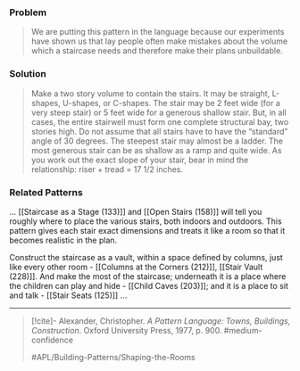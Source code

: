 ### Problem
>We are putting this pattern in the language because our experiments have shown us that lay people often make mistakes about the volume which a staircase needs and therefore make their plans unbuildable.

### Solution
>Make a two story volume to contain the stairs. It may be straight, L-shapes, U-shapes, or C-shapes. The stair may be 2 feet wide (for a very steep stair) or 5 feet wide for a generous shallow stair. But, in all cases, the entire stairwell must form one complete structural bay, two stories high.
>Do not assume that all stairs have to have the “standard” angle of 30 degrees. The steepest stair may almost be a ladder. The most generous stair can be as shallow as a ramp and quite wide. As you work out the exact slope of your stair, bear in mind the relationship: riser + tread = 17 1/2 inches.

### Related Patterns
... [[Staircase as a Stage (133)]] and [[Open Stairs (158)]] will tell you roughly where to place the various stairs, both indoors and outdoors. This pattern gives each stair exact dimensions and treats it like a room so that it becomes realistic in the plan.

Construct the staircase as a vault, within a space defined by columns, just like every other room - [[Columns at the Corners (212)]], [[Stair Vault (228)]]. And make the most of the staircase; underneath it is a place where the children can play and hide - [[Child Caves (203)]]; and it is a place to sit and talk - [[Stair Seats (125)]] ...

---

> [!cite]- Alexander, Christopher. _A Pattern Language: Towns, Buildings, Construction_. Oxford University Press, 1977, p. 900.
> #medium-confidence
>
> #APL/Building-Patterns/Shaping-the-Rooms
